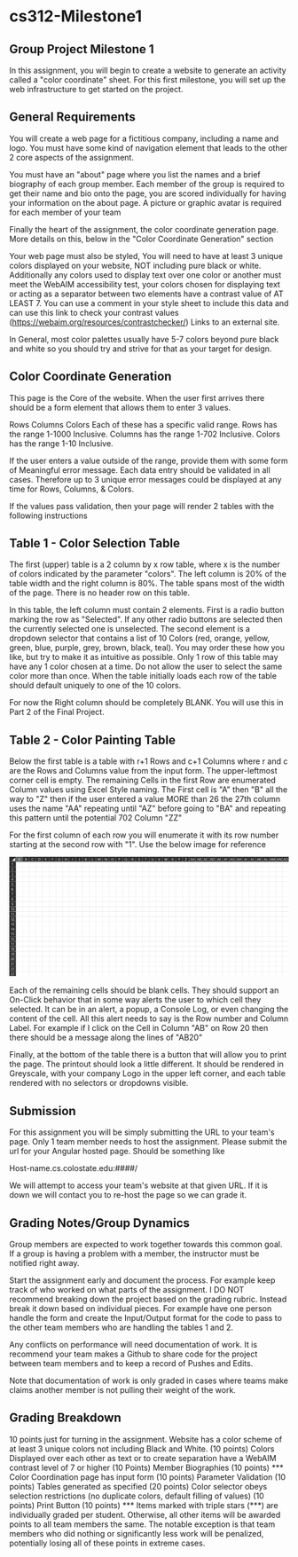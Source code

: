 # cs312-Milestone1

## Group Project Milestone 1

In this assignment, you will begin to create a website to generate an activity called a "color coordinate" sheet.  For this first milestone, you will set up the web infrastructure to get started on the project.

## General Requirements
You will create a web page for a fictitious company, including a name and logo.  You must have some kind of navigation element that leads to the other 2 core aspects of the assignment. 

You must have an "about" page where you list the names and a brief biography of each group member. Each member of the group is required to get their name and bio onto the page, you are scored individually for having your information on the about page.  A picture or graphic avatar is required for each member of your team

Finally the heart of the assignment, the color coordinate generation page.  More details on this, below in the "Color Coordinate Generation" section

Your web page must also be styled, You will need to have at least 3 unique colors displayed on your website, NOT including pure black or white. Additionally any colors used to display text over one color or another must meet the WebAIM accessibility test, your colors chosen for displaying text or acting as a separator between two elements have a contrast value of AT LEAST 7. You can use a comment in your style sheet to include this data and can use this link to check your contrast values (https://webaim.org/resources/contrastchecker/) Links to an external site.

In General, most color palettes usually have 5-7 colors beyond pure black and white so you should try and strive for that as your target for design.

## Color Coordinate Generation
This page is the Core of the website. When the user first arrives there should be a form element that allows them to enter 3 values.

Rows
Columns
Colors
Each of these has a specific valid range. Rows has the range 1-1000 Inclusive. Columns has the range 1-702 Inclusive. Colors has the range 1-10 Inclusive.

If the user enters a value outside of the range, provide them with some form of Meaningful error message. Each data entry should be validated in all cases. Therefore up to 3 unique error messages could be displayed at any time for Rows, Columns, & Colors.

If the values pass validation, then your page will render 2 tables with the following instructions

## Table 1 - Color Selection Table
The first (upper) table is a 2 column by x row table, where x is the number of colors indicated by the parameter "colors". The left column is 20% of the table width and the right column is 80%.  The table spans most of the width of the page.  There is no header row on this table.

In this table, the left column must contain 2 elements. First is a radio button marking the row as "Selected". If any other radio buttons are selected then the currently selected one is unselected. The second element is a dropdown selector that contains a list of 10 Colors  (red, orange, yellow, green, blue, purple, grey, brown, black, teal). You may order these how you like, but try to make it as intuitive as possible. Only 1 row of this table may have any 1 color chosen at a time. Do not allow the user to select the same color more than once. When the table initially loads each row of the table should default uniquely to one of the 10 colors.

For now the Right column should be completely BLANK. You will use this in Part 2 of the Final Project.

## Table 2 - Color Painting Table
Below the first table is a table with r+1 Rows and c+1 Columns where r and c are the Rows and Columns value from the input form. The upper-leftmost corner cell is empty. The remaining Cells in the first Row are enumerated Column values using Excel Style naming. The First cell is "A" then "B" all the way to "Z" then if the user entered a value MORE than 26 the 27th column uses the name "AA" repeating until "AZ" before going to "BA" and repeating this pattern until the potential 702 Column "ZZ"

For the first column of each row you will enumerate it with its row number starting at the second row with "1". Use the below image for reference


![](image-e0c7b7d2-d2f0-441f-9c50-bbb0b00f158b.png)

Each of the remaining cells should be blank cells. They should support an On-Click behavior that in some way alerts the user to which cell they selected. It can be in an alert, a popup, a Console Log, or even changing the content of the cell. All this alert needs to say is the Row number and Column Label. For example if I click on the Cell in Column "AB" on Row 20 then there should be a message along the lines of "AB20"

Finally, at the bottom of the table there is a button that will allow you to print the page. The printout should look a little different. It should be rendered in Greyscale, with your company Logo in the upper left corner, and each table rendered with no selectors or dropdowns visible.

## Submission
For this assignment you will be simply submitting the URL to your team's page. Only 1 team member needs to host the assignment. Please submit the url for your Angular hosted page. Should be something like

Host-name.cs.colostate.edu:####/

We will attempt to access your team's website at that given URL. If it is down we will contact you to re-host the page so we can grade it.

## Grading Notes/Group Dynamics
Group members are expected to work together towards this common goal.  If a group is having a problem with a member, the instructor must be notified right away.

Start the assignment early and document the process. For example keep track of who worked on what parts of the assignment. I DO NOT recommend breaking down the project based on the grading rubric. Instead break it down based on individual pieces. For example have one person handle the form and create the Input/Output format for the code to pass to the other team members who are handling the tables 1 and 2.

Any conflicts on performance will need documentation of work. It is recommend your team makes a Github to share code for the project between team members and to keep a record of Pushes and Edits.

Note that documentation of work is only graded in cases where teams make claims another member is not pulling their weight of the work.

## Grading Breakdown

10 points just for turning in the assignment.
Website has a color scheme of at least 3 unique colors not including Black and White. (10 points)
Colors Displayed over each other as text or to create separation have a WebAIM contrast level of 7 or higher (10 Points)
Member Biographies (10 points) ***
Color Coordination page has input form (10 points)
Parameter Validation (10 points)
Tables generated as specified (20 points)
Color selector obeys selection restrictions (no duplicate colors, default filling of values) (10 points)
Print Button (10 points)
*** Items marked with triple stars (***) are individually graded per student.  Otherwise, all other items will be awarded points to all team members the same.  The notable exception is that team members who did nothing or significantly less work will be penalized, potentially losing all of these points in extreme cases.

